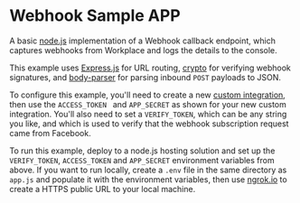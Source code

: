 # Webhook Sample APP

A basic [node.js](https://nodejs.org) implementation of a Webhook callback endpoint, which captures webhooks from Workplace and logs the details to the console.

This example uses [Express.js](https://www.npmjs.com/package/express) for URL routing, [crypto](https://www.npmjs.com/package/crypto) for verifying webhook signatures, and [body-parser](https://www.npmjs.com/package/body-parser) for parsing inbound `POST` payloads to JSON.

To configure this example, you'll need to create a new [custom integration](https://developers.facebook.com/docs/workplace/integrations/custom-integrations), then use the `ACCESS_TOKEN ` and `APP_SECRET` as shown for your new custom integration. You'll also need to set a `VERIFY_TOKEN`, which can be any string you like, and which is used to verify that the webhook subscription request came from Facebook.

To run this example, deploy to a node.js hosting solution and set up the `VERIFY_TOKEN`, `ACCESS_TOKEN` and `APP_SECRET` environment variables from above. If you want to run locally, create a `.env` file in the same directory as `app.js` and populate it with the environment variables, then use [ngrok.io](https://ngrok.io) to create a HTTPS public URL to your local machine.
